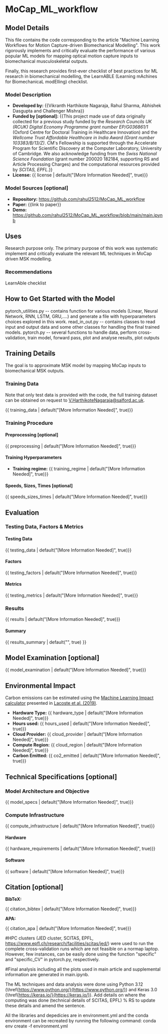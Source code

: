 # MoCap_ML_workflow


## Model Details
This file contains the code corresponding to the article "Machine Learning Workflows for Motion Capture-driven Biomechanical Modelling". 
This work rigorously implements and critically evaluate the performance of various popular ML models for mapping optical motion capture inputs to biomechanical musculoskeletal outputs.

Finally, this research provides first-ever checklist of best practices for ML research in biomechanical modelling, the LearnABLE (Learning mAchines for BiomechanicaL modElling) checklist.

### Model Description
- **Developed by:** {{Vikranth Harthikote Nagaraja, Rahul Sharma, Abhishek Dasgupta and Challenger Mishra}}
- **Funded by [optional]:** {{This project made use of data originally collected for a previous study funded by the _Research Councils UK (RCUK) Digital Economy Programme grant number EP/G036861/1_ (Oxford Centre for Doctoral Training in Healthcare Innovation) and the _Wellcome Trust Affordable Healthcare in India Award (Grant number 103383/B/13/Z)_. CM's Fellowship is supported through the Accelerate Program for Scientific Discovery at the Computer Laboratory, University of Cambridge. We also acknowledge funding from the _Swiss National Science Foundation_ (grant number 200020 182184, supporting RS and Article Processing Charges) and the computational resources provided by _SCITAS, EPFL_.}}
- **License:** {{ license | default("[More Information Needed]", true)}}

### Model Sources [optional]

- **Repository:** https://github.com/rahul2512/MoCap_ML_workflow
- **Paper:** {{link to paper}}
- **Demo:** https://github.com/rahul2512/MoCap_ML_workflow/blob/main/main.ipynb
  
## Uses
Research purpose only. The primary purpose of this work was systematic implement and critically evaluate the relevant ML techniques in MoCap driven MSK modelling. 

### Recommendations
LearnAble checklist 

## How to Get Started with the Model
pytorch_utilities.py -- contains function for various models (Linear, Neural Network, RNN, LSTM, GRU,....) and generate a file with hyperparameters choices explored in this work. 
read_in_out.py -- contains classes to read input and output data and some other classes for handling the final trained models. 
pytorch.py -- several functions to handle data, perform cross-validation, train model, forward pass, plot and analyse results, plot outputs

## Training Details
The goal is to approximate MSK model by mapping MoCap inputs to biomechanical MSK outputs.

### Training Data
Note that only test data is provided with the code, the full training dataset can be obtained on request to V.HarthikoteNagaraja@salford.ac.uk. 


{{ training_data | default("[More Information Needed]", true)}}

### Training Procedure

<!-- This relates heavily to the Technical Specifications. Content here should link to that section when it is relevant to the training procedure. -->

#### Preprocessing [optional]

{{ preprocessing | default("[More Information Needed]", true)}}


#### Training Hyperparameters

- **Training regime:** {{ training_regime | default("[More Information Needed]", true)}} <!--fp32, fp16 mixed precision, bf16 mixed precision, bf16 non-mixed precision, fp16 non-mixed precision, fp8 mixed precision -->

#### Speeds, Sizes, Times [optional]

<!-- This section provides information about throughput, start/end time, checkpoint size if relevant, etc. -->

{{ speeds_sizes_times | default("[More Information Needed]", true)}}

## Evaluation

<!-- This section describes the evaluation protocols and provides the results. -->

### Testing Data, Factors & Metrics

#### Testing Data

<!-- This should link to a Dataset Card if possible. -->

{{ testing_data | default("[More Information Needed]", true)}}

#### Factors

<!-- These are the things the evaluation is disaggregating by, e.g., subpopulations or domains. -->

{{ testing_factors | default("[More Information Needed]", true)}}

#### Metrics

<!-- These are the evaluation metrics being used, ideally with a description of why. -->

{{ testing_metrics | default("[More Information Needed]", true)}}

### Results

{{ results | default("[More Information Needed]", true)}}

#### Summary

{{ results_summary | default("", true) }}

## Model Examination [optional]

<!-- Relevant interpretability work for the model goes here -->

{{ model_examination | default("[More Information Needed]", true)}}

## Environmental Impact

<!-- Total emissions (in grams of CO2eq) and additional considerations, such as electricity usage, go here. Edit the suggested text below accordingly -->

Carbon emissions can be estimated using the [Machine Learning Impact calculator](https://mlco2.github.io/impact#compute) presented in [Lacoste et al. (2019)](https://arxiv.org/abs/1910.09700).

- **Hardware Type:** {{ hardware_type | default("[More Information Needed]", true)}}
- **Hours used:** {{ hours_used | default("[More Information Needed]", true)}}
- **Cloud Provider:** {{ cloud_provider | default("[More Information Needed]", true)}}
- **Compute Region:** {{ cloud_region | default("[More Information Needed]", true)}}
- **Carbon Emitted:** {{ co2_emitted | default("[More Information Needed]", true)}}

## Technical Specifications [optional]

### Model Architecture and Objective

{{ model_specs | default("[More Information Needed]", true)}}

### Compute Infrastructure

{{ compute_infrastructure | default("[More Information Needed]", true)}}

#### Hardware

{{ hardware_requirements | default("[More Information Needed]", true)}}

#### Software

{{ software | default("[More Information Needed]", true)}}

## Citation [optional]

<!-- If there is a paper or blog post introducing the model, the APA and Bibtex information for that should go in this section. -->

**BibTeX:**

{{ citation_bibtex | default("[More Information Needed]", true)}}

**APA:**

{{ citation_apa | default("[More Information Needed]", true)}}





#HPC clusters (JED cluster, SCITAS, EPFL, https://www.epfl.ch/research/facilities/scitas/jed/)  were used to run the complete cross-validation runs which are not feasible on a normap laptop. However, few instances, can be easily done using the function "specific" and "specific_CV" in pytorch.py, respectively.

#Final analysis including all the plots used in main article and supplemental information are generated in main.ipynb. 


The ML techniques and data analysis were done using Python 3.12 (\href{https://www.python.org/}{https://www.python.org/}) and Keras 3.0 (\href{https://keras.io/}{https://keras.io/}). Add details on where the computing was done (technical details of SCITAS, EPFL) % RS to update these details and amend the sentence.

All the libraries and depedicies are in environment.yml and the conda environment can be recreated by running the following command:
conda env create -f environment.yml

